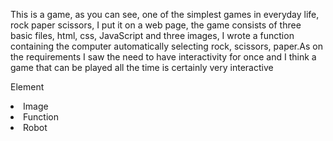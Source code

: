 
This is a game, as you can see, one of the simplest games in everyday life, rock paper scissors, I put it on a web page, the game consists of three basic files, html, css, JavaScript and three images, I wrote a function containing the computer automatically selecting rock, scissors, paper.As on the requirements I saw the need to have interactivity for once and I think a game that can be played all the time is certainly very interactive

Element

<li> Image</li>
<li> Function</li>
<li> Robot</li>
